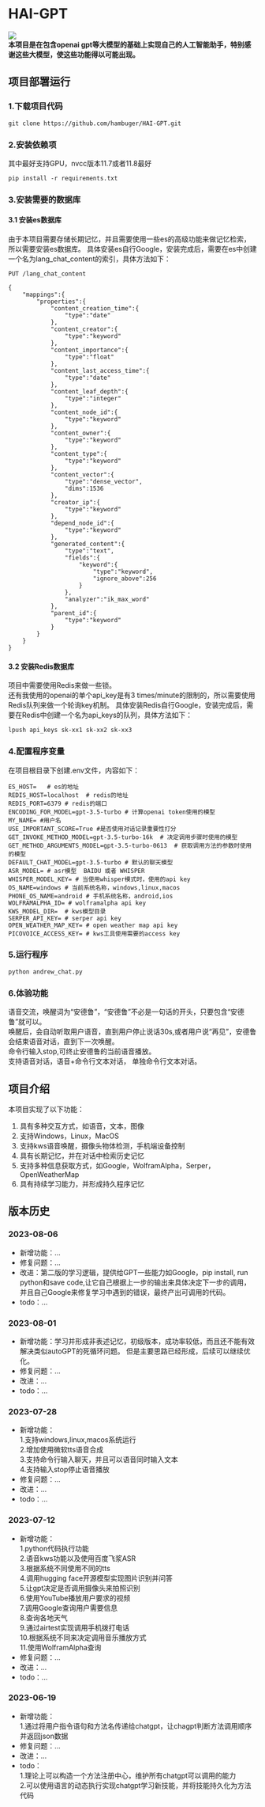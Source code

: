 # HAI-GPT
[![](https://camo.githubusercontent.com/15a53d5ec5d896319068168a27da0203156bbdb9/68747470733a2f2f6a617977636a6c6f76652e6769746875622e696f2f73622f6c616e672f656e676c6973682e737667)](README.md)  
**本项目是在包含openai gpt等大模型的基础上实现自己的人工智能助手，特别感谢这些大模型，使这些功能得以可能出现。**
## 项目部署运行
### 1.下载项目代码
```
git clone https://github.com/hambuger/HAI-GPT.git  
```
### 2.安装依赖项  
其中最好支持GPU，nvcc版本11.7或者11.8最好  
```
pip install -r requirements.txt  
```

### 3.安装需要的数据库  
#### 3.1 安装es数据库 
由于本项目需要存储长期记忆，并且需要使用一些es的高级功能来做记忆检索，所以需要安装es数据库。
具体安装es自行Google，安装完成后，需要在es中创建一个名为lang_chat_content的索引，具体方法如下：
```
PUT /lang_chat_content

{
    "mappings":{
        "properties":{
            "content_creation_time":{
                "type":"date"
            },
            "content_creator":{
                "type":"keyword"
            },
            "content_importance":{
                "type":"float"
            },
            "content_last_access_time":{
                "type":"date"
            },
            "content_leaf_depth":{
                "type":"integer"
            },
            "content_node_id":{
                "type":"keyword"
            },
            "content_owner":{
                "type":"keyword"
            },
            "content_type":{
                "type":"keyword"
            },
            "content_vector":{
                "type":"dense_vector",
                "dims":1536
            },
            "creator_ip":{
                "type":"keyword"
            },
            "depend_node_id":{
                "type":"keyword"
            },
            "generated_content":{
                "type":"text",
                "fields":{
                    "keyword":{
                        "type":"keyword",
                        "ignore_above":256
                    }
                },
                "analyzer":"ik_max_word"
            },
            "parent_id":{
                "type":"keyword"
            }
        }
    }
}
```

#### 3.2 安装Redis数据库 
项目中需要使用Redis来做一些锁。  
还有我使用的openai的单个api_key是有3 times/minute的限制的，所以需要使用Redis队列来做一个轮询key机制。
具体安装Redis自行Google，安装完成后，需要在Redis中创建一个名为api_keys的队列，具体方法如下：
```
lpush api_keys sk-xx1 sk-xx2 sk-xx3
```


### 4.配置程序变量  
在项目根目录下创建.env文件，内容如下：
```
ES_HOST=   # es的地址  
REDIS_HOST=localhost  # redis的地址   
REDIS_PORT=6379 # redis的端口  
ENCODING_FOR_MODEL=gpt-3.5-turbo # 计算openai token使用的模型  
MY_NAME= #用户名  
USE_IMPORTANT_SCORE=True #是否使用对话记录重要性打分  
GET_INVOKE_METHOD_MODEL=gpt-3.5-turbo-16k  # 决定调用步骤时使用的模型  
GET_METHOD_ARGUMENTS_MODEL=gpt-3.5-turbo-0613  # 获取调用方法的参数时使用的模型  
DEFAULT_CHAT_MODEL=gpt-3.5-turbo # 默认的聊天模型  
ASR_MODEL= # asr模型  BAIDU 或者 WHISPER  
WHISPER_MODEL_KEY= # 当使用whisper模式时，使用的api key  
OS_NAME=windows # 当前系统名称，windows,linux,macos  
PHONE_OS_NAME=android # 手机系统名称，android,ios  
WOLFRAMALPHA_ID= # wolframalpha api key  
KWS_MODEL_DIR=  # kws模型目录  
SERPER_API_KEY= # serper api key  
OPEN_WEATHER_MAP_KEY= # open weather map api key  
PICOVOICE_ACCESS_KEY= # kws工具使用需要的access key
```

### 5.运行程序
```
python andrew_chat.py
```

### 6.体验功能  
语音交流，唤醒词为“安德鲁”，“安德鲁”不必是一句话的开头，只要包含“安德鲁”就可以。  
唤醒后，会自动听取用户语音，直到用户停止说话30s,或者用户说“再见”，安德鲁会结束语音对话，直到下一次唤醒。    
命令行输入stop,可终止安德鲁的当前语音播放。    
支持语音对话，语音+命令行文本对话， 单独命令行文本对话。

## 项目介绍
本项目实现了以下功能：

1. 具有多种交互方式，如语音，文本，图像
2. 支持Windows，Linux，MacOS
3. 支持kws语音唤醒，摄像头物体检测，手机端设备控制
4. 具有长期记忆，并在对话中检索历史记忆
5. 支持多种信息获取方式，如Google，WolframAlpha，Serper，OpenWeatherMap
6. 具有持续学习能力，并形成持久程序记忆

## 版本历史

### 2023-08-06

- 新增功能：...
- 修复问题：...
- 改进：第二版的学习逻辑，提供给GPT一些能力如Google，pip install, run python和save
  code,让它自己根据上一步的输出来具体决定下一步的调用，  
  并且自己Google来修复学习中遇到的错误，最终产出可调用的代码。
- todo：...

### 2023-08-01

- 新增功能：学习并形成非表述记忆，初级版本，成功率较低，而且还不能有效解决类似autoGPT的死循环问题。
  但是主要思路已经形成，后续可以继续优化。
- 修复问题：...
- 改进：...
- todo：...

### 2023-07-28

- 新增功能：  
  1.支持windows,linux,macos系统运行  
  2.增加使用微软tts语音合成  
  3.支持命令行输入聊天，并且可以语音同时输入文本  
  4.支持输入stop停止语音播放
- 修复问题：...
- 改进：...
- todo：...

### 2023-07-12

- 新增功能：  
  1.python代码执行功能  
  2.语音kws功能以及使用百度飞浆ASR  
  3.根据系统不同使用不同的tts  
  4.调用hugging face开源模型实现图片识别并问答  
  5.让gpt决定是否调用摄像头来拍照识别  
  6.使用YouTube播放用户要求的视频  
  7.调用Google查询用户需要信息  
  8.查询各地天气  
  9.通过airtest实现调用手机拨打电话  
  10.根据系统不同来决定调用音乐播放方式  
  11.使用WolframAlpha查询
- 修复问题：...
- 改进：...
- todo：...

### 2023-06-19

- 新增功能：  
  1.通过将用户指令语句和方法名传递给chatgpt，让chagpt判断方法调用顺序并返回json数据
- 修复问题：...
- 改进：...
- todo：  
  1.理论上可以构造一个方法注册中心，维护所有chatgpt可以调用的能力   
  2.可以使用语言的动态执行实现chatgpt学习新技能，并将技能持久化为方法代码